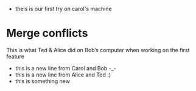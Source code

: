 * theis is our first try on carol's machine
# Merge conflicts
This is what Ted & Alice did on Bob’s computer when working on the first feature
* this is a new line from Carol and Bob -_-
* this is a new line from Alice and Ted :) 
* this is something new
